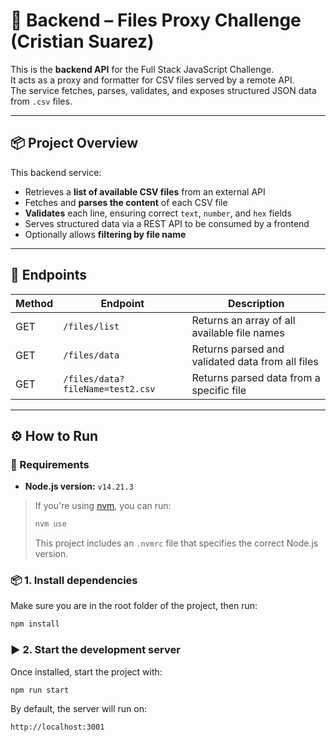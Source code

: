 # 🧩 Backend – Files Proxy Challenge (Cristian Suarez)

This is the **backend API** for the Full Stack JavaScript Challenge.  
It acts as a proxy and formatter for CSV files served by a remote API.  
The service fetches, parses, validates, and exposes structured JSON data from `.csv` files.

---

## 📦 Project Overview

This backend service:

- Retrieves a **list of available CSV files** from an external API
- Fetches and **parses the content** of each CSV file
- **Validates** each line, ensuring correct `text`, `number`, and `hex` fields
- Serves structured data via a REST API to be consumed by a frontend
- Optionally allows **filtering by file name**

---

## 🚀 Endpoints

| Method | Endpoint          | Description                                 |
|--------|-------------------|---------------------------------------------|
| GET    | `/files/list`     | Returns an array of all available file names |
| GET    | `/files/data`     | Returns parsed and validated data from all files |
| GET    | `/files/data?fileName=test2.csv` | Returns parsed data from a specific file |

---

## ⚙️ How to Run

### 📌 Requirements

- **Node.js version:** `v14.21.3`

> If you're using [nvm](https://github.com/nvm-sh/nvm), you can run:
>
> ```bash
> nvm use
> ```
>
> This project includes an `.nvmrc` file that specifies the correct Node.js version.

### 📦 1. Install dependencies

Make sure you are in the root folder of the project, then run:

```bash
npm install
```

### ▶️ 2. Start the development server

Once installed, start the project with:
```bash
npm run start
```

By default, the server will run on:
```bash
http://localhost:3001
```
